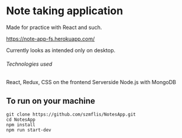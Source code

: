 # Note taking application

Made for practice with React and such.

https://note-app-fs.herokuapp.com/

Currently looks as intended only on desktop. 

###### Technologies used
React, Redux, CSS on the frontend
Serverside Node.js with MongoDB

## To run on your machine

```
git clone https://github.com/szmflis/NotesApp.git
cd NotesApp
npm install
npm run start-dev
```
